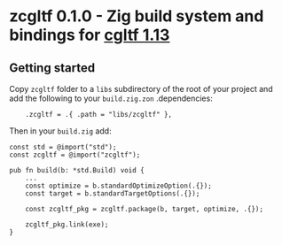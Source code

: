 # zcgltf 0.1.0 - Zig build system and bindings for [cgltf 1.13](https://github.com/jkuhlmann/cgltf)

## Getting started

Copy `zcgltf` folder to a `libs` subdirectory of the root of your project and add the following to your `build.zig.zon` .dependencies:
```zig
    .zcgltf = .{ .path = "libs/zcgltf" },
```

Then in your `build.zig` add:

```zig
const std = @import("std");
const zcgltf = @import("zcgltf");

pub fn build(b: *std.Build) void {
    ...
    const optimize = b.standardOptimizeOption(.{});
    const target = b.standardTargetOptions(.{});

    const zcgltf_pkg = zcgltf.package(b, target, optimize, .{});

    zcgltf_pkg.link(exe);
}
```